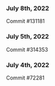 ### July 8th, 2022

Commit #131181

### July 5th, 2022

Commit #314353


### July 4th, 2022

Commit #72281
